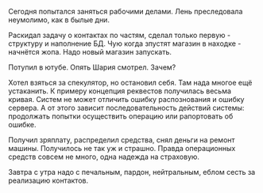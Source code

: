 Сегодня попытался заняться рабочими делами. Лень преследовала неумолимо, как в былые дни.

Раскидал задачу о контактах по частям, сделал только первую - структуру и наполнение БД. Чую когда зпустят магазин в находке - начнётся жопа. Надо новый магазин запускать.

Потупил в ютубе. Опять Шария смотрел. Зачем?

Хотел взяться за спекулятор, но остановил себя. Там нада многое ещё устаканить. К примеру концепция реквестов получилась весьма кривая. Систем не может отличить ошибку распознования и ошибку сервера. А от этого зависит последовательность действий системы: продолжать попытки осуществить операцию или рапортовать об ошибке.

Получил зряплату, распределил средства, снял деньги на ремонт машины. Получилось не так уж и страшно.
Правда операционных средств совсем не много, одна надежда на страховую.

Завтра с утра надо с печальным, пардон, нейтральным, еблом сесть за реализацию контактов.